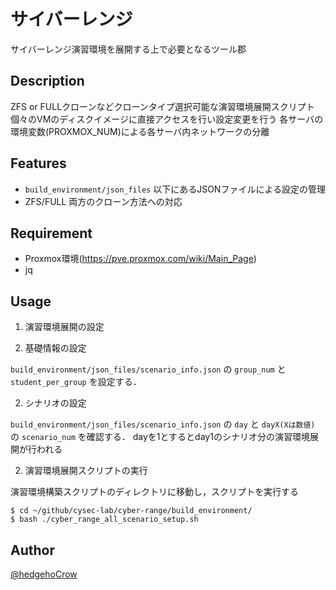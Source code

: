 # サイバーレンジ

サイバーレンジ演習環境を展開する上で必要となるツール郡

## Description

ZFS or FULLクローンなどクローンタイプ選択可能な演習環境展開スクリプト
個々のVMのディスクイメージに直接アクセスを行い設定変更を行う
各サーバの環境変数(PROXMOX_NUM)による各サーバ内ネットワークの分離

## Features

- `build_environment/json_files` 以下にあるJSONファイルによる設定の管理
- ZFS/FULL 両方のクローン方法への対応

## Requirement

- Proxmox環境(https://pve.proxmox.com/wiki/Main_Page)
- jq

## Usage

1. 演習環境展開の設定

  1. 基礎情報の設定

  `build_environment/json_files/scenario_info.json` の `group_num` と `student_per_group` を設定する．

  2. シナリオの設定

  `build_environment/json_files/scenario_info.json` の `day` と `dayX(Xは数値)` の `scenario_num` を確認する．
    dayを1とするとday1のシナリオ分の演習環境展開が行われる

2. 演習環境展開スクリプトの実行

演習環境構築スクリプトのディレクトリに移動し，スクリプトを実行する

    $ cd ~/github/cysec-lab/cyber-range/build_environment/
    $ bash ./cyber_range_all_scenario_setup.sh

## Author

[@hedgehoCrow](https://github.com/hedgehoCrow)
